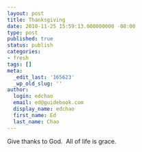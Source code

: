 ```yaml
---
layout: post
title: Thanksgiving
date: 2010-11-25 15:59:13.000000000 -08:00
type: post
published: true
status: publish
categories:
- fresh
tags: []
meta:
  _edit_last: '165623'
  _wp_old_slug: ''
author:
  login: edchao
  email: ed@guidebook.com
  display_name: edchao
  first_name: Ed
  last_name: Chao
---
```

<p>Give thanks to God.  All of life is grace.</p>

